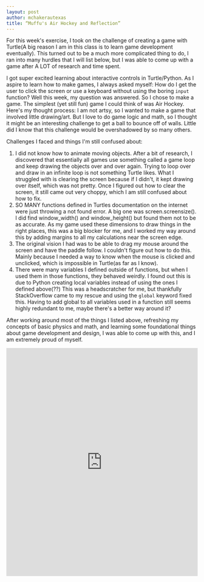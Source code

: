 ```yaml
---
layout: post
author: mchakerautexas
title: “Muffu's Air Hockey and Reflection”
---
```


For this week's exercise, I took on the challenge of creating a game with Turtle(A big reason I am in this class is to learn game development eventually). This turned out to be a much more complicated thing to do, I ran into many hurdles that I will list below, but I was able to come up with a game after A LOT of research and time spent.

I got super excited learning about interactive controls in Turtle/Python. As I aspire to learn how to make games, I always asked myself: How do I get the user to click the screen or use a keyboard without using the boring `input` function? Well this week, my question was answered. So I chose to make a game. The simplest (yet still fun) game I could think of was Air Hockey. Here's my thought process: I am not artsy, so I wanted to make a game that involved little drawing/art. But I love to do game logic and math, so I thought it might be an interesting challenge to get a ball to bounce off of walls. Little did I know that this challenge would be overshadowed by so many others.

Challenges I faced and things I'm still confused about:
1. I did not know how to animate moving objects. After a bit of research, I discovered that essentially all games use something called a game loop and keep drawing the objects over and over again. Trying to loop over and draw in an infinite loop is not something Turtle likes. What I struggled with is clearing the screen because if I didn't, it kept drawing over itself, which was not pretty. Once I figured out how to clear the screen, it still came out very choppy, which I am still confused about how to fix.
2. SO MANY functions defined in Turtles documentation on the internet were just throwing a not found error. A big one was screen.screensize(). I did find window_width() and window_height() but found them not to be as accurate. As my game used these dimensions to draw things in the right places, this was a big blocker for me, and I worked my way around this by adding margins to all my calculations near the screen edge.
3. The original vision I had was to be able to drag my mouse around the screen and have the paddle follow. I couldn't figure out how to do this. Mainly because I needed a way to know when the mouse is clicked and unclicked, which is impossible in Turtle(as far as I know).
4. There were many variables I defined outside of functions, but when I used them in those functions, they behaved weirdly. I found out this is due to Python creating local variables instead of using the ones I defined above(??) This was a headscratcher for me, but thankfully StackOverflow came to my rescue and using the `global` keyword fixed this. Having to add global to all variables used in a function still seems highly redundant to me, maybe there's a better way around it?

After working around most of the things I listed above, refreshing my concepts of basic physics and math, and learning some foundational things about game development and design, I was able to come up with this, and I am extremely proud of myself.

<iframe src="https://trinket.io/embed/python/139526c9bd" width="100%" height="600" frameborder="0" marginwidth="0" marginheight="0" allowfullscreen></iframe>
